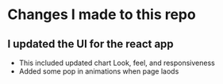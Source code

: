 # Changes I made to this repo

## I updated the UI for the react app
- This included updated chart Look, feel, and responsiveness
- Added some pop in animations when page laods